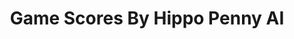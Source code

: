---
title: Game Scores By Hippo Penny AI
layout: scoredetail
permalink: /meta-score/until-then
header:
  teaser: /assets/images/until-then.jpg
  video:
    id: czKHyswuMWQ
    provider: youtube
---